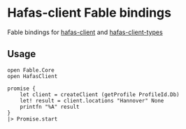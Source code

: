 # Hafas-client Fable bindings

Fable bindings for [hafas-client](https://github.com/public-transport/hafas-client) and [hafas-client-types](https://github.com/DefinitelyTyped/DefinitelyTyped/blob/master/types/hafas-client/index.d.ts)

## Usage

```f#
open Fable.Core
open HafasClient

promise {
    let client = createClient (getProfile ProfileId.Db)
    let! result = client.locations "Hannover" None
    printfn "%A" result
}
|> Promise.start
```
